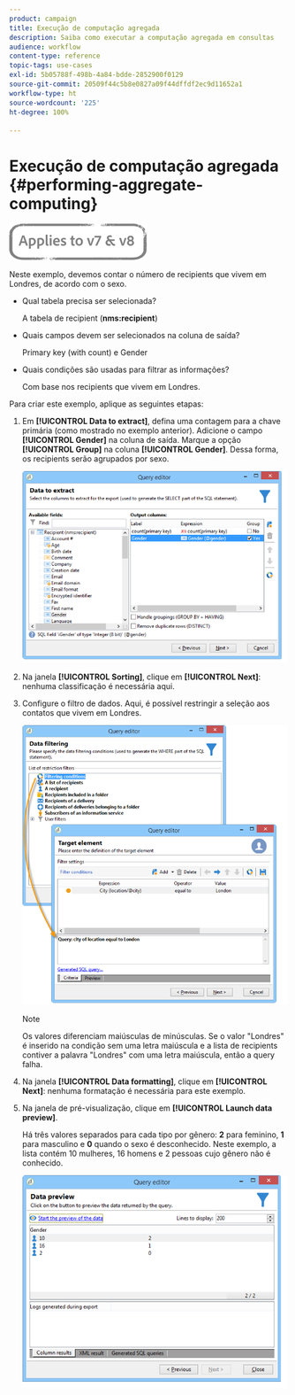 ```yaml
---
product: campaign
title: Execução de computação agregada
description: Saiba como executar a computação agregada em consultas
audience: workflow
content-type: reference
topic-tags: use-cases
exl-id: 5b05788f-498b-4a84-bdde-2852900f0129
source-git-commit: 20509f44c5b8e0827a09f44dffdf2ec9d11652a1
workflow-type: ht
source-wordcount: '225'
ht-degree: 100%

---
```


# Execução de computação agregada {#performing-aggregate-computing}

![](../../assets/common.svg)

Neste exemplo, devemos contar o número de recipients que vivem em Londres, de acordo com o sexo.

* Qual tabela precisa ser selecionada?

   A tabela de recipient (**nms:recipient**)

* Quais campos devem ser selecionados na coluna de saída?

   Primary key (with count) e Gender

* Quais condições são usadas para filtrar as informações?

   Com base nos recipients que vivem em Londres.

Para criar este exemplo, aplique as seguintes etapas:

1. Em **[!UICONTROL Data to extract]**, defina uma contagem para a chave primária (como mostrado no exemplo anterior). Adicione o campo **[!UICONTROL Gender]** na coluna de saída. Marque a opção **[!UICONTROL Group]** na coluna **[!UICONTROL Gender]**. Dessa forma, os recipients serão agrupados por sexo.

   ![](assets/query_editor_nveau_27.png)

1. Na janela **[!UICONTROL Sorting]**, clique em **[!UICONTROL Next]**: nenhuma classificação é necessária aqui.
1. Configure o filtro de dados. Aqui, é possível restringir a seleção aos contatos que vivem em Londres.

   ![](assets/query_editor_22.png)

   >[!NOTE]
   >
   >Os valores diferenciam maiúsculas de minúsculas. Se o valor &quot;Londres&quot; é inserido na condição sem uma letra maiúscula e a lista de recipients contiver a palavra &quot;Londres&quot; com uma letra maiúscula, então a query falha.

1. Na janela **[!UICONTROL Data formatting]**, clique em **[!UICONTROL Next]**: nenhuma formatação é necessária para este exemplo.
1. Na janela de pré-visualização, clique em **[!UICONTROL Launch data preview]**.

   Há três valores separados para cada tipo por gênero: **2** para feminino, **1** para masculino e **0** quando o sexo é desconhecido. Neste exemplo, a lista contém 10 mulheres, 16 homens e 2 pessoas cujo gênero não é conhecido.

   ![](assets/query_editor_agregat_04.png)
